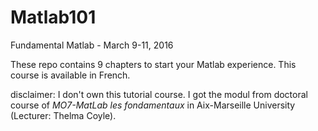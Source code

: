 # Matlab101
Fundamental Matlab - March 9-11, 2016

These repo contains 9 chapters to start your Matlab experience. This course is available in French.


disclaimer: I don't own this tutorial course. I got the modul from doctoral course of _MO7-MatLab les fondamentaux_ in Aix-Marseille University (Lecturer: Thelma Coyle). 
